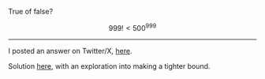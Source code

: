 True of false?

$$
999! < 500^{999}
$$

---

I posted an answer on Twitter/X, [here](https://x.com/tcorbettclark/status/1676132727966375936).

Solution [here](solution.pdf), with an exploration into making a tighter bound.
